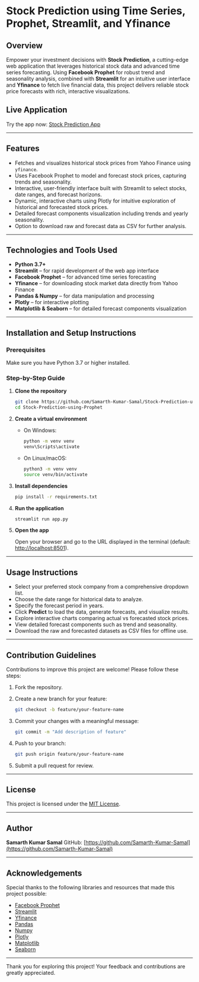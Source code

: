 # Stock Prediction using Time Series, Prophet, Streamlit, and Yfinance

## Overview

Empower your investment decisions with **Stock Prediction**, a cutting-edge web application that leverages historical stock data and advanced time series forecasting. Using **Facebook Prophet** for robust trend and seasonality analysis, combined with **Streamlit** for an intuitive user interface and **Yfinance** to fetch live financial data, this project delivers reliable stock price forecasts with rich, interactive visualizations.

## Live Application

Try the app now: [Stock Prediction App](https://sam-stock-prediction-app.streamlit.app/)

---

## Features

- Fetches and visualizes historical stock prices from Yahoo Finance using `yfinance`.
- Uses Facebook Prophet to model and forecast stock prices, capturing trends and seasonality.
- Interactive, user-friendly interface built with Streamlit to select stocks, date ranges, and forecast horizons.
- Dynamic, interactive charts using Plotly for intuitive exploration of historical and forecasted stock prices.
- Detailed forecast components visualization including trends and yearly seasonality.
- Option to download raw and forecast data as CSV for further analysis.

---

## Technologies and Tools Used

- **Python 3.7+**  
- **Streamlit** – for rapid development of the web app interface  
- **Facebook Prophet** – for advanced time series forecasting  
- **Yfinance** – for downloading stock market data directly from Yahoo Finance  
- **Pandas & Numpy** – for data manipulation and processing  
- **Plotly** – for interactive plotting  
- **Matplotlib & Seaborn** – for detailed forecast components visualization  

---

## Installation and Setup Instructions

### Prerequisites

Make sure you have Python 3.7 or higher installed.

### Step-by-Step Guide

1. **Clone the repository**

   ```bash
   git clone https://github.com/Samarth-Kumar-Samal/Stock-Prediction-using-Prophet.git
   cd Stock-Prediction-using-Prophet
   ```

2. **Create a virtual environment**

   * On Windows:

     ```bash
     python -m venv venv
     venv\Scripts\activate
     ```

   * On Linux/macOS:

     ```bash
     python3 -m venv venv
     source venv/bin/activate
     ```

3. **Install dependencies**

   ```bash
   pip install -r requirements.txt
   ```

4. **Run the application**

   ```bash
   streamlit run app.py
   ```

5. **Open the app**

   Open your browser and go to the URL displayed in the terminal (default: [http://localhost:8501](http://localhost:8501)).

---

## Usage Instructions

* Select your preferred stock company from a comprehensive dropdown list.
* Choose the date range for historical data to analyze.
* Specify the forecast period in years.
* Click **Predict** to load the data, generate forecasts, and visualize results.
* Explore interactive charts comparing actual vs forecasted stock prices.
* View detailed forecast components such as trend and seasonality.
* Download the raw and forecasted datasets as CSV files for offline use.

---

## Contribution Guidelines

Contributions to improve this project are welcome!
Please follow these steps:

1. Fork the repository.

2. Create a new branch for your feature:

   ```bash
   git checkout -b feature/your-feature-name
   ```

3. Commit your changes with a meaningful message:

   ```bash
   git commit -m "Add description of feature"
   ```

4. Push to your branch:

   ```bash
   git push origin feature/your-feature-name
   ```

5. Submit a pull request for review.

---

## License

This project is licensed under the [MIT License](LICENSE).

---

## Author

**Samarth Kumar Samal**
GitHub: [https://github.com/Samarth-Kumar-Samal](https://github.com/Samarth-Kumar-Samal)

---

## Acknowledgements

Special thanks to the following libraries and resources that made this project possible:

* [Facebook Prophet](https://facebook.github.io/prophet/docs/quick_start.html)
* [Streamlit](https://docs.streamlit.io/)
* [Yfinance](https://pypi.org/project/yfinance/)
* [Pandas](https://pandas.pydata.org/docs/)
* [Numpy](https://numpy.org/doc/stable/)
* [Plotly](https://plotly.com/python/)
* [Matplotlib](https://matplotlib.org/)
* [Seaborn](https://seaborn.pydata.org/)

---

Thank you for exploring this project! Your feedback and contributions are greatly appreciated.
